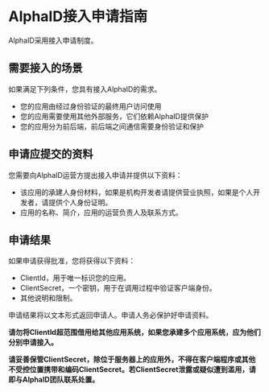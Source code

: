 # AlphaID接入申请指南

AlphaID采用接入申请制度。

## 需要接入的场景

如果满足下列条件，您具有接入AlphaID的需求。

* 您的应用由经过身份验证的最终用户访问使用
* 您的应用需要使用其他外部服务，它们依赖AlphaID提供保护
* 您的应用分为前后端，前后端之间通信需要身份验证和保护

## 申请应提交的资料

您需要向AlphaID运营方提出接入申请并提供以下资料：

* 该应用的承建人身份材料，如果是机构开发者请提供营业执照，如果是个人开发者，请提供个人身份证明。
* 应用的名称、简介，应用的运营负责人及联系方式。

## 申请结果

如果申请获得批准，您将获得以下资料：

* ClientId，用于唯一标识您的应用。
* ClientSecret，一个密钥，用于在调用过程中验证客户端身份。
* 其他说明和限制。

申请结果将以文本形式返回申请人。申请人务必保护好申请资料。

**请勿将ClientId超范围借用给其他应用系统，如果您承建多个应用系统，应为他们分别申请接入。**

**请妥善保管ClientSecret，除位于服务器上的应用外，不得在客户端程序或其他不受控位置携带和编码ClientSecret。若ClientSecret泄露或疑似遭到滥用，请即与AlphaID团队联系处置。**